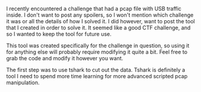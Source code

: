 I recently encountered a challenge that had a pcap file with USB traffic inside. I don't want to post any spoilers, so I won't mention which challenge it was or all the details of how I solved it. I did however, want to post the tool that I created in order to solve it. It seemed like a good CTF challenge, and so I wanted to keep the tool for future use.

This tool was created specifically for the challenge in question, so using it for anything else will probably require modifying it quite a bit. Feel free to grab the code and modify it however you want.

The first step was to use tshark to cut out the data. Tshark is definitely a tool I need to spend more time learning for more advanced scripted pcap manipulation.


